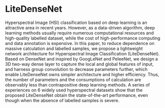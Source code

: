 # LiteDenseNet
Hyperspectral Image (HSI) classification based on deep learning is an attractive area in recent years. However, as a data-driven algorithm, deep learning methods usually require numerous computational resources and high-quality labelled dataset, while the cost of high-performance computing and data annotation is expensive. In this paper, to reduce dependence on massive calculation and labelled samples, we propose a lightweight network architecture for Hyperspectral Image Classification (LiteDenseNet). Based on DenseNet and inspired by GoogLeNet and PeleeNet, we design a 3D two-way dense layer to capture the local and global features of input, and harness group convolution to decrease parameters further, which enable LiteDenseNet owns simpler architecture and higher efficiency. Thus, the number of parameters and the consumptions of calculation are observably less than contrapositive deep learning methods. A series of experiences on 6 widely used hyperspectral datasets show that the proposed LiteDenseNet obtain the state-of-the-art performance, even though when the absence of labelled samples is severe.
